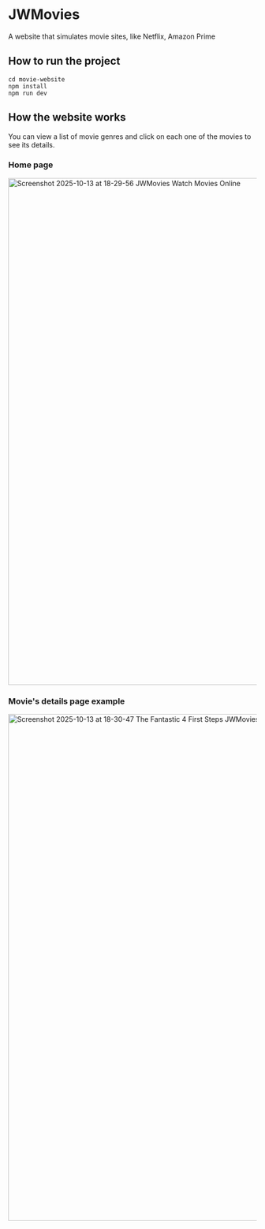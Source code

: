 # JWMovies
A website that simulates movie sites, like Netflix, Amazon Prime

## How to run the project

```
cd movie-website
npm install
npm run dev
```

## How the website works
You can view a list of movie genres and click on each one of the movies to see its details.

### Home page
<img width="1806" height="1028" alt="Screenshot 2025-10-13 at 18-29-56 JWMovies Watch Movies Online" src="https://github.com/user-attachments/assets/bd449c21-2fe0-4249-b407-abcf2bcd5b69" />

### Movie's details page example

<img width="1806" height="1028" alt="Screenshot 2025-10-13 at 18-30-47 The Fantastic 4 First Steps JWMovies" src="https://github.com/user-attachments/assets/7ad56559-02a2-4125-b5fd-d59f4374fce2" />
